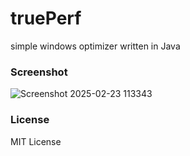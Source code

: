 # truePerf
simple windows optimizer written in Java

### Screenshot
![Screenshot 2025-02-23 113343](https://github.com/user-attachments/assets/a1438fe8-5aa5-4e62-a09d-6eac1c216b18)

### License
MIT License
